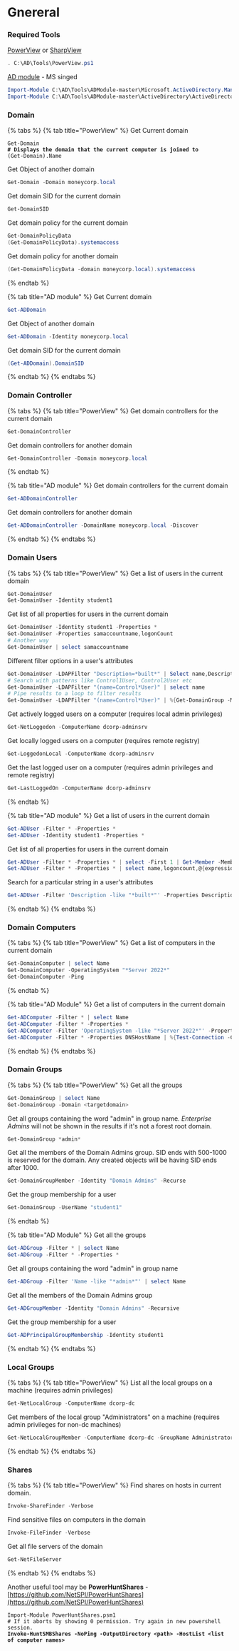 # Gnereral

### Required Tools

[PowerView](https://github.com/ZeroDayLab/PowerSploit/blob/master/Recon/PowerView.ps1) or [SharpView](https://github.com/tevora-threat/SharpView)

```powershell
. C:\AD\Tools\PowerView.ps1
```

[AD module](https://github.com/samratashok/ADModule) - MS singed

```powershell
Import-Module C:\AD\Tools\ADModule-master\Microsoft.ActiveDirectory.Management.dll
Import-Module C:\AD\Tools\ADModule-master\ActiveDirectory\ActiveDirectory.psd1
```

### Domain

{% tabs %}
{% tab title="PowerView" %}
Get Current domain

<pre class="language-powershell"><code class="lang-powershell">Get-Domain
<strong># Displays the domain that the current computer is joined to
</strong>(Get-Domain).Name
</code></pre>

Get Object of another domain

```powershell
Get-Domain -Domain moneycorp.local
```

Get domain SID for the current domain

```powershell
Get-DomainSID
```

Get domain policy for the current domain

```powershell
Get-DomainPolicyData
(Get-DomainPolicyData).systemaccess
```

Get domain policy for another domain

```powershell
(Get-DomainPolicyData -domain moneycorp.local).systemaccess
```
{% endtab %}

{% tab title="AD module" %}
Get Current domain

```powershell
Get-ADDomain
```

Get Object of another domain

```powershell
Get-ADDomain -Identity moneycorp.local
```

Get domain SID for the current domain

```powershell
(Get-ADDomain).DomainSID
```
{% endtab %}
{% endtabs %}

### Domain Controller

{% tabs %}
{% tab title="PowerView" %}
Get domain controllers for the current domain

```powershell
Get-DomainController
```

Get domain controllers for another domain

```powershell
Get-DomainController -Domain moneycorp.local
```
{% endtab %}

{% tab title="AD module" %}
Get domain controllers for the current domain

```powershell
Get-ADDomainController
```

Get domain controllers for another domain

```powershell
Get-ADDomainController -DomainName moneycorp.local -Discover
```
{% endtab %}
{% endtabs %}

### Domain Users

{% tabs %}
{% tab title="PowerView" %}
Get a list of users in the current domain

```powershell
Get-DomainUser
Get-DomainUser -Identity student1
```

Get list of all properties for users in the current domain

```powershell
Get-DomainUser -Identity student1 -Properties * 
Get-DomainUser -Properties samaccountname,logonCount
# Another way
Get-DomainUser | select samaccountname
```

Different filter options in a user's attributes

```powershell
Get-DomainUser -LDAPFilter "Description=*built*" | Select name,Description
# Search with patterns like Control1User, Control2User etc
Get-DomainUser -LDAPFilter "(name=Control*User)" | select name
# Pipe results to a loop to filter results
Get-DomainUser -LDAPFilter "(name=Control*User)" | %{Get-DomainGroup -MemberIdentity $_.name} | select samaccountname
```

Get actively logged users on a computer (requires local admin privileges)

```powershell
Get-NetLoggedon -ComputerName dcorp-adminsrv
```

Get locally logged users on a computer (requires remote registry)

```powershell
Get-LoggedonLocal -ComputerName dcorp-adminsrv
```

Get the last logged user on a computer (requires admin privileges and remote registry)

```powershell
Get-LastLoggedOn -ComputerName dcorp-adminsrv
```
{% endtab %}

{% tab title="AD module" %}
Get a list of users in the current domain

```powershell
Get-ADUser -Filter * -Properties *
Get-ADUser -Identity student1 -Properties *
```

Get list of all properties for users in the current domain

```powershell
Get-ADUser -Filter * -Properties * | select -First 1 | Get-Member -MemberType *Property | select Name
Get-ADUser -Filter * -Properties * | select name,logoncount,@{expression={[datetime]::fromFileTime($_.pwdlastset)}}
```

Search for a particular string in a user's attributes

```powershell
Get-ADUser -Filter 'Description -like "*built*"' -Properties Description | select name,Desc
```
{% endtab %}
{% endtabs %}

### Domain Computers

{% tabs %}
{% tab title="PowerView" %}
Get a list of computers in the current domain

```powershell
Get-DomainComputer | select Name
Get-DomainComputer -OperatingSystem "*Server 2022*"
Get-DomainComputer -Ping
```
{% endtab %}

{% tab title="AD Module" %}
Get a list of computers in the current domain

```powershell
Get-ADComputer -Filter * | select Name
Get-ADComputer -Filter * -Properties *
Get-ADComputer -Filter 'OperatingSystem -like "*Server 2022*"' -Properties OperatingSystem | select Name,OperatingSystem
Get-ADComputer -Filter * -Properties DNSHostName | %{Test-Connection -Count 1 -ComputerName $_.DNSHostName}
```
{% endtab %}
{% endtabs %}

### Domain Groups

{% tabs %}
{% tab title="PowerView" %}
Get all the groups

```powershell
Get-DomainGroup | select Name
Get-DomainGroup -Domain <targetdomain>
```

Get all groups containing the word "admin" in group name. _Enterprise Admins_ will not be shown in the results if it's not a forest root domain.

```powershell
Get-DomainGroup *admin*
```

Get all the members of the Domain Admins group. SID ends with 500-1000 is reserved for the domain. Any created objects will be having SID ends after 1000.

```powershell
Get-DomainGroupMember -Identity "Domain Admins" -Recurse
```

Get the group membership for a user

```powershell
Get-DomainGroup -UserName "student1"
```
{% endtab %}

{% tab title="AD Module" %}
Get all the groups

```powershell
Get-ADGroup -Filter * | select Name 
Get-ADGroup -Filter * -Properties *
```

Get all groups containing the word "admin" in group name

```powershell
Get-ADGroup -Filter 'Name -like "*admin*"' | select Name
```

Get all the members of the Domain Admins group

```powershell
Get-ADGroupMember -Identity "Domain Admins" -Recursive
```

Get the group membership for a user

```powershell
Get-ADPrincipalGroupMembership -Identity student1
```
{% endtab %}
{% endtabs %}

### Local Groups

{% tabs %}
{% tab title="PowerView" %}
List all the local groups on a machine (requires admin privileges)

```powershell
Get-NetLocalGroup -ComputerName dcorp-dc
```

Get members of the local group "Administrators" on a machine (requires admin privileges for non-dc machines)

```powershell
Get-NetLocalGroupMember -ComputerName dcorp-dc -GroupName Administrators
```
{% endtab %}
{% endtabs %}

### Shares

{% tabs %}
{% tab title="PowerView" %}
Find shares on hosts in current domain.

```powershell
Invoke-ShareFinder -Verbose
```

Find sensitive files on computers in the domain

```powershell
Invoke-FileFinder -Verbose
```

Get all file servers of the domain

```powershell
Get-NetFileServer
```
{% endtab %}
{% endtabs %}

Another useful tool may be **PowerHuntShares** - [https://github.com/NetSPI/PowerHuntShares](https://github.com/NetSPI/PowerHuntShares)

<pre class="language-powershell"><code class="lang-powershell">Import-Module PowerHuntShares.psm1
# If it aborts by showing 0 permission. Try again in new powershell session.
<strong>Invoke-HuntSMBShares -NoPing -OutputDirectory &#x3C;path> -HostList &#x3C;list of computer names>
</strong></code></pre>
